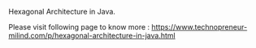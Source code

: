 Hexagonal Architecture in Java.

Please visit following page to know more :
https://www.technopreneur-milind.com/p/hexagonal-architecture-in-java.html
